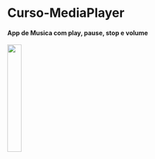 # Curso-MediaPlayer

#### App de Musica com play, pause, stop e volume

<img src="https://user-images.githubusercontent.com/72177982/120634804-0ecaf600-c442-11eb-822c-618096284462.jpg" width="25%">
